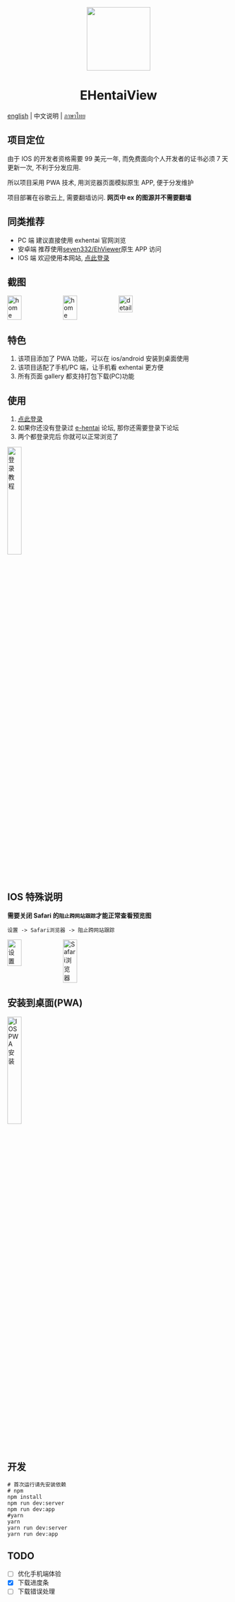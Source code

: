 <p align="center">
  <img width="144px" height="144px" src="https://raw.githubusercontent.com/IronKinoko/asset/master/e-hentai-view/icon.png"/>
</p>

<h1 align="center">EHentaiView</h1>

[english](./README.md) | 中文说明 | [ภาษาไทย](./README_THA.md)

## 项目定位

由于 IOS 的开发者资格需要 99 美元一年, 而免费面向个人开发者的证书必须 7 天更新一次, 不利于分发应用.

所以项目采用 PWA 技术, 用浏览器页面模拟原生 APP, 便于分发维护

项目部署在谷歌云上, 需要翻墙访问. **网页中 ex 的图源并不需要翻墙**

## 同类推荐

- PC 端 建议直接使用 exhentai 官网浏览
- 安卓端 推荐使用[seven332/EhViewer](https://github.com/seven332/EhViewer)原生 APP 访问
- IOS 端 欢迎使用本网站, [点此登录](https://exhentai.appspot.com/signin)

## 截图

<div style="display: flex;">
<img src="https://raw.githubusercontent.com/IronKinoko/asset/master/e-hentai-view/dark-zh.png" width="25%" title="home"/>
<img src="https://raw.githubusercontent.com/IronKinoko/asset/master/e-hentai-view/light-en.png" width="25%" title="home" />
<img src="https://raw.githubusercontent.com/IronKinoko/asset/master/e-hentai-view/detail.png" width="25%" title="detail"/>
</div>

## 特色

1. 该项目添加了 PWA 功能，可以在 ios/android 安装到桌面使用
2. 该项目适配了手机/PC 端，让手机看 exhentai 更方便
3. 所有页面 gallery 都支持打包下载(PC)功能

## 使用

1. [点此登录](https://exhentai.appspot.com/signin)
2. 如果你还没有登录过 [e-hentai](https://forums.e-hentai.org/index.php) 论坛, 那你还需要登录下论坛
3. 两个都登录完后 你就可以正常浏览了

<img src="https://raw.githubusercontent.com/IronKinoko/asset/master/e-hentai-view/login.gif" width="25%" title="登录教程"/>

## IOS 特殊说明

**需要关闭 Safari 的`阻止跨网站跟踪`才能正常查看预览图**

`设置 -> Safari浏览器 -> 阻止跨网站跟踪`

<div style="display: flex;">
<img src="https://raw.githubusercontent.com/IronKinoko/asset/master/e-hentai-view/setting.PNG" width="25%" title="设置"/>
<img src="https://raw.githubusercontent.com/IronKinoko/asset/master/e-hentai-view/safari.PNG" width="25%" title="Safari浏览器"/>
</div>

## 安装到桌面(PWA)

<img src="https://raw.githubusercontent.com/IronKinoko/asset/master/e-hentai-view/pwa_install.gif" width="25%" title="IOS PWA 安装"/>

## 开发

```shell
# 首次运行请先安装依赖
# npm
npm install
npm run dev:server
npm run dev:app
#yarn
yarn
yarn run dev:server
yarn run dev:app
```

## TODO

- [ ] 优化手机端体验
- [x] 下载进度条
- [ ] 下载错误处理
